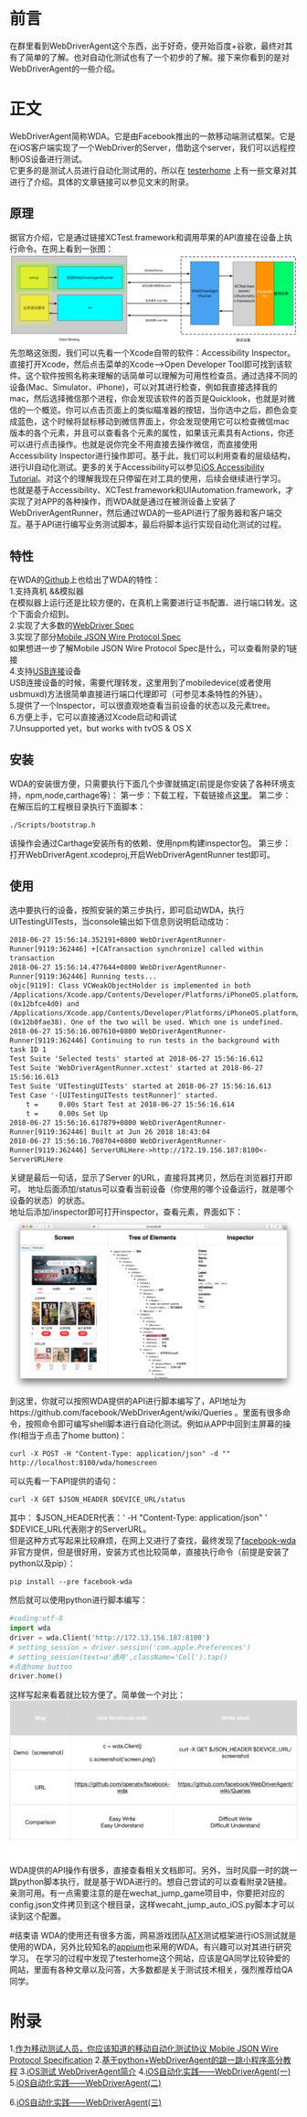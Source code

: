 # 前言
在群里看到WebDriverAgent这个东西，出于好奇，便开始百度+谷歌，最终对其有了简单的了解。也对自动化测试也有了一个初步的了解。接下来你看到的是对WebDriverAgent的一些介绍。    
# 正文
WebDriverAgent简称WDA。它是由Facebook推出的一款移动端测试框架。它是在iOS客户端实现了一个WebDriver的Server，借助这个server，我们可以远程控制iOS设备进行测试。  
它更多的是测试人员进行自动化测试用的，所以在 [testerhome](https://testerhome.com/topics/4904) 上有一些文章对其进行了介绍。具体的文章链接可以参见文末的附录。
## 原理
据官方介绍，它是通过链接XCTest.framework和调用苹果的API直接在设备上执行命令。在网上看到一张图：
![图片来源于网络](https://raw.githubusercontent.com/ScottZg/MarkDownResource/master/WDA/wda_theory.png)
先忽略这张图，我们可以先看一个Xcode自带的软件：Accessibility Inspector。直接打开Xcode，然后点击菜单的Xcode-->Open Developer Tool即可找到该软件。这个软件按照名称来理解的话简单可以理解为可用性检查员。通过选择不同的设备(Mac、Simulator、iPhone)，可以对其进行检查，例如我直接选择我的mac，然后选择微信那个进程，你会发现该软件的首页是Quicklook，也就是对微信的一个概览。你可以点击页面上的类似瞄准器的按钮，当你选中之后，颜色会变成蓝色，这个时候将鼠标移动到微信界面上，你会发现使用它可以检查微信mac版本的各个元素，并且可以查看各个元素的属性，如果该元素具有Actions，你还可以进行点击操作。也就是说你完全不用直接去操作微信，而直接使用Accessibility Inspector进行操作即可。基于此，我们可以利用查看的层级结构，进行UI自动化测试。更多的关于Accessibility可以参见[iOS Accessibility Tutorial](https://www.raywenderlich.com/142058/ios-accessibility-tutorial)。对这个的理解我现在只停留在对工具的使用，后续会继续进行学习。    
也就是基于Accessibility、XCTest.framework和UIAutomation.framework，才实现了对APP的各种操作，而WDA就是通过在被测设备上安装了WebDriverAgentRunner，然后通过WDA的一些API进行了服务器和客户端交互。基于API进行编写业务测试脚本，最后将脚本运行实现自动化测试的过程。   
## 特性
在WDA的[Github](https://github.com/ScottZg/WebDriverAgent)上也给出了WDA的特性：   
1.支持真机 &&模拟器   
在模拟器上运行还是比较方便的，在真机上需要进行证书配置、进行端口转发。这个下面会介绍到。  
2.实现了大多数的[WebDriver Spec](https://w3c.github.io/webdriver/)      
3.实现了部分[Mobile JSON Wire Protocol Spec](https://github.com/SeleniumHQ/mobile-spec/blob/master/spec-draft.md)  
如果想进一步了解Mobile JSON Wire Protocol Spec是什么，可以查看附录的1链接      
4.支持[USB连接](https://github.com/facebook/WebDriverAgent/wiki/USB-support)设备   
USB连接设备的时候，需要代理转发，这里用到了mobiledevice(或者使用usbmuxd)方法很简单直接进行端口代理即可（可参见本条特性的外链）。   
5.提供了一个Inspector，可以很直观地查看当前设备的状态以及元素tree。  
6.方便上手，它可以直接通过Xcode启动和调试  
7.Unsupported yet，but works with tvOS & OS X

## 安装
WDA的安装很方便，只需要执行下面几个步骤就搞定(前提是你安装了各种环境支持，npm,node,carthage等)：
第一步：下载工程，下载链接点[这里](https://github.com/facebook/WebDriverAgent)。
第二步：在解压后的工程根目录执行下面脚本：
```
./Scripts/bootstrap.h
```
该操作会通过Carthage安装所有的依赖、使用npm构建inspector包。
第三步：打开WebDriverAgent.xcodeproj,开启WebDriverAgentRunner test即可。
## 使用
选中要执行的设备，按照安装的第三步执行，即可启动WDA，执行UITestingUITests，当console输出如下信息则说明启动成功：
```
2018-06-27 15:56:14.352191+0800 WebDriverAgentRunner-Runner[9119:362446] +[CATransaction synchronize] called within transaction
2018-06-27 15:56:14.477644+0800 WebDriverAgentRunner-Runner[9119:362446] Running tests...
objc[9119]: Class VCWeakObjectHolder is implemented in both /Applications/Xcode.app/Contents/Developer/Platforms/iPhoneOS.platform/Developer/Library/CoreSimulator/Profiles/Runtimes/iOS.simruntime/Contents/Resources/RuntimeRoot/System/Library/PrivateFrameworks/AVConference.framework/Frameworks/ViceroyTrace.framework/ViceroyTrace (0x12bfce4d0) and /Applications/Xcode.app/Contents/Developer/Platforms/iPhoneOS.platform/Developer/Library/CoreSimulator/Profiles/Runtimes/iOS.simruntime/Contents/Resources/RuntimeRoot/System/Library/PrivateFrameworks/AVConference.framework/AVConference (0x12b0fae38). One of the two will be used. Which one is undefined.
2018-06-27 15:56:16.007610+0800 WebDriverAgentRunner-Runner[9119:362446] Continuing to run tests in the background with task ID 1
Test Suite 'Selected tests' started at 2018-06-27 15:56:16.612
Test Suite 'WebDriverAgentRunner.xctest' started at 2018-06-27 15:56:16.613
Test Suite 'UITestingUITests' started at 2018-06-27 15:56:16.613
Test Case '-[UITestingUITests testRunner]' started.
    t =     0.00s Start Test at 2018-06-27 15:56:16.614
    t =     0.00s Set Up
2018-06-27 15:56:16.617879+0800 WebDriverAgentRunner-Runner[9119:362446] Built at Jun 26 2018 18:43:04
2018-06-27 15:56:16.708704+0800 WebDriverAgentRunner-Runner[9119:362446] ServerURLHere->http://172.19.156.187:8100<-ServerURLHere
```
关键是最后一句话，显示了Server 的URL，直接将其拷贝，然后在浏览器打开即可。
地址后面添加/status可以查看当前设备（你使用的哪个设备运行，就是哪个设备的状态）的状态。  
地址后添加/inspector即可打开inspector，查看元素，界面如下：
![](https://raw.githubusercontent.com/ScottZg/MarkDownResource/master/WDA/inspector.png)  
到这里，你就可以按照WDA提供的API进行脚本编写了，API地址为https://github.com/facebook/WebDriverAgent/wiki/Queries 。里面有很多命令，按照命令即可编写shell脚本进行自动化测试。例如从APP中回到主屏幕的操作(相当于点击了home button)：
```shell
curl -X POST -H "Content-Type: application/json" -d "" http://localhost:8100/wda/homescreen
```
可以先看一下API提供的语句：
```shell
curl -X GET $JSON_HEADER $DEVICE_URL/status
```
其中：
$JSON_HEADER代表：' -H "Content-Type: application/json" '   
$DEVICE_URL代表刚才的ServerURL。    
但是这种方式写起来比较麻烦，在网上又进行了查找，最终发现了[facebook-wda](https://github.com/openatx/facebook-wda)非官方提供，但是很好用，安装方式也比较简单，直接执行命令（前提是安装了python以及pip）：
```shell
pip install --pre facebook-wda
```
然后就可以使用python进行脚本编写：
```python
#coding:utf-8
import wda
driver = wda.Client('http://172.13.156.187:8100')
# setting_session = driver.session('com.apple.Preferences')
# setting_session(text=u'通用',className='Cell').tap()
#点击home button
driver.home()
```
这样写起来看着就比较方便了。简单做一个对比：
![](https://raw.githubusercontent.com/ScottZg/MarkDownResource/master/WDA/wda-normal-compare.png)  
WDA提供的API操作有很多，直接查看相关文档即可。另外，当时风靡一时的跳一跳python脚本执行，就是基于WDA进行的。想自己尝试的可以查看附录2链接。亲测可用。有一点需要注意的是在wechat_jump_game项目中，你要把对应的config.json文件拷贝到这个根目录，这样wecaht_jump_auto_iOS.py脚本才可以读到这个配置。

#结束语
WDA的使用还有很多方面，网易游戏团队[ATX](https://github.com/NetEaseGame/ATX)测试框架进行iOS测试就是使用的WDA，另外比较知名的[appium](http://appium.io/)也采用的WDA。有兴趣可以对其进行研究学习。
在学习的过程中发现了testerhome这个网站，应该是QA同学比较钟爱的网站，里面有各种文章以及问答，大多数都是关于测试技术相关，强烈推荐给QA同学。

# 附录
1.[作为移动测试人员，你应该知道的移动自动化测试协议 Mobile JSON Wire Protocol Specification](https://testerhome.com/topics/924)
2.[基于python+WebDriverAgent的跳一跳小程序高分教程](https://juejin.im/post/5a52d510f265da3e290c0970)
3.[iOS测试 WebDriverAgent简介](https://raw.githubusercontent.com/ScottZg/MarkDownResource/master/WDA/inspector.png)
4.[iOS自动化实践——WebDriverAgent(一)](https://diaojunxian.github.io/2016/07/22/iOS%E8%87%AA%E5%8A%A8%E5%8C%96%E5%AE%9E%E8%B7%B5%E2%80%94%E2%80%94WebDriverAgent-%E4%B8%80/)
5.[iOS自动化实践——WebDriverAgent(二)](https://diaojunxian.github.io/2016/07/24/iOS%E8%87%AA%E5%8A%A8%E5%8C%96%E5%AE%9E%E8%B7%B5%E2%80%94%E2%80%94WebDriverAgent-%E4%BA%8C/)

6.[iOS自动化实践——WebDriverAgent(三)](https://diaojunxian.github.io/2016/07/26/iOS%E8%87%AA%E5%8A%A8%E5%8C%96%E5%AE%9E%E8%B7%B5%E2%80%94%E2%80%94WebDriverAgent-%E4%B8%89/)